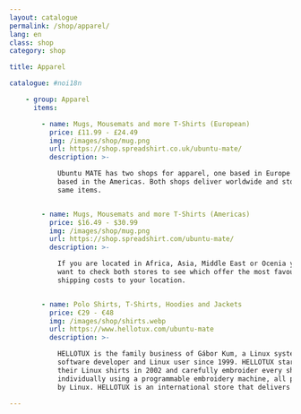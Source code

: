 ```yaml
---
layout: catalogue
permalink: /shop/apparel/
lang: en
class: shop
category: shop

title: Apparel

catalogue: #noi18n

    - group: Apparel
      items:

        - name: Mugs, Mousemats and more T-Shirts (European)
          price: £11.99 - £24.49
          img: /images/shop/mug.png
          url: https://shop.spreadshirt.co.uk/ubuntu-mate/
          description: >-

            Ubuntu MATE has two shops for apparel, one based in Europe and one
            based in the Americas. Both shops deliver worldwide and stock the
            same items.


        - name: Mugs, Mousemats and more T-Shirts (Americas)
          price: $16.49 - $30.99
          img: /images/shop/mug.png
          url: https://shop.spreadshirt.com/ubuntu-mate/
          description: >-

            If you are located in Africa, Asia, Middle East or Ocenia you may
            want to check both stores to see which offer the most favourable
            shipping costs to your location.


        - name: Polo Shirts, T-Shirts, Hoodies and Jackets
          price: €29 - €48
          img: /images/shop/shirts.webp
          url: https://www.hellotux.com/ubuntu-mate
          description: >-

            HELLOTUX is the family business of Gábor Kum, a Linux system administrator,
            software developer and Linux user since 1999. HELLOTUX started making
            their Linux shirts in 2002 and carefully embroider every shirt
            individually using a programmable embroidery machine, all powered
            by Linux. HELLOTUX is an international store that delivers worldwide.

---
```

